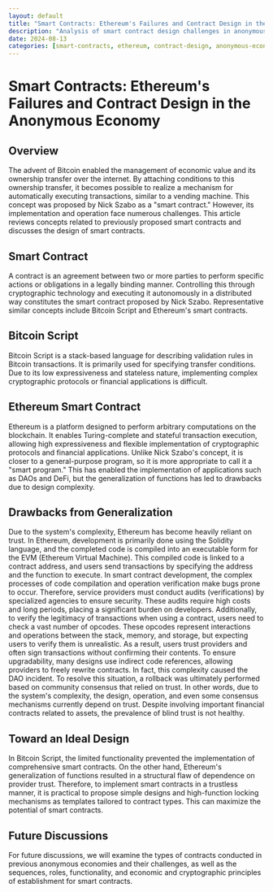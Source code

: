 ```yaml
---
layout: default
title: "Smart Contracts: Ethereum's Failures and Contract Design in the Anonymous Economy"
description: "Analysis of smart contract design challenges in anonymous economies, examining Ethereum's failures and proposing solutions for contract design in decentralized systems."
date: 2024-08-13
categories: [smart-contracts, ethereum, contract-design, anonymous-economy]
---
```



# Smart Contracts: Ethereum's Failures and Contract Design in the Anonymous Economy

## Overview

The advent of Bitcoin enabled the management of economic value and its ownership transfer over the internet. By attaching conditions to this ownership transfer, it becomes possible to realize a mechanism for automatically executing transactions, similar to a vending machine. This concept was proposed by Nick Szabo as a "smart contract." However, its implementation and operation face numerous challenges. This article reviews concepts related to previously proposed smart contracts and discusses the design of smart contracts.

## Smart Contract

A contract is an agreement between two or more parties to perform specific actions or obligations in a legally binding manner. Controlling this through cryptographic technology and executing it autonomously in a distributed way constitutes the smart contract proposed by Nick Szabo. Representative similar concepts include Bitcoin Script and Ethereum's smart contracts.

## Bitcoin Script

Bitcoin Script is a stack-based language for describing validation rules in Bitcoin transactions. It is primarily used for specifying transfer conditions. Due to its low expressiveness and stateless nature, implementing complex cryptographic protocols or financial applications is difficult.

## Ethereum Smart Contract

Ethereum is a platform designed to perform arbitrary computations on the blockchain. It enables Turing-complete and stateful transaction execution, allowing high expressiveness and flexible implementation of cryptographic protocols and financial applications. Unlike Nick Szabo's concept, it is closer to a general-purpose program, so it is more appropriate to call it a "smart program." This has enabled the implementation of applications such as DAOs and DeFi, but the generalization of functions has led to drawbacks due to design complexity.

## Drawbacks from Generalization

Due to the system's complexity, Ethereum has become heavily reliant on trust. In Ethereum, development is primarily done using the Solidity language, and the completed code is compiled into an executable form for the EVM (Ethereum Virtual Machine). This compiled code is linked to a contract address, and users send transactions by specifying the address and the function to execute.
In smart contract development, the complex processes of code compilation and operation verification make bugs prone to occur. Therefore, service providers must conduct audits (verifications) by specialized agencies to ensure security. These audits require high costs and long periods, placing a significant burden on developers.
Additionally, to verify the legitimacy of transactions when using a contract, users need to check a vast number of opcodes. These opcodes represent interactions and operations between the stack, memory, and storage, but expecting users to verify them is unrealistic. As a result, users trust providers and often sign transactions without confirming their contents. To ensure upgradability, many designs use indirect code references, allowing providers to freely rewrite contracts.
In fact, this complexity caused the DAO incident. To resolve this situation, a rollback was ultimately performed based on community consensus that relied on trust. In other words, due to the system's complexity, the design, operation, and even some consensus mechanisms currently depend on trust. Despite involving important financial contracts related to assets, the prevalence of blind trust is not healthy.

## Toward an Ideal Design

In Bitcoin Script, the limited functionality prevented the implementation of comprehensive smart contracts. On the other hand, Ethereum's generalization of functions resulted in a structural flaw of dependence on provider trust. Therefore, to implement smart contracts in a trustless manner, it is practical to propose simple designs and high-function locking mechanisms as templates tailored to contract types. This can maximize the potential of smart contracts.

## Future Discussions

For future discussions, we will examine the types of contracts conducted in previous anonymous economies and their challenges, as well as the sequences, roles, functionality, and economic and cryptographic principles of establishment for smart contracts.

